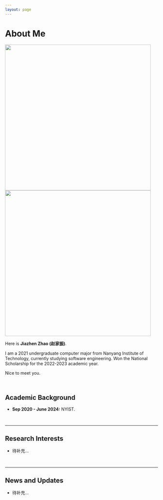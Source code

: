 ```yaml
---
layout: page
---
```


# About Me

<img src="https://jiazhenzhao.github.io/images/jiazhen.jpg" class="floatpic" height="480">

<img src="https://jiazhenzhao.github.io/images/zhaojiazhen.jpg" class="floatpic" height="480">

Here is **Jiazhen Zhao (赵家振)**.

I am a 2021 undergraduate computer major from Nanyang Institute of Technology, currently studying software engineering.
Won the National Scholarship for the 2022-2023 academic year.

Nice to meet you.

<br>

## Academic Background

- **Sep 2020 - June 2024:** NYIST.

<br>

---

## Research Interests

- 待补充...

<br>

---

## News and Updates

- 待补充...

<br>
